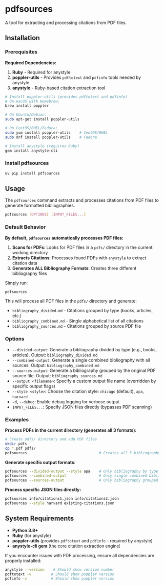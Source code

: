 # pdfsources

A tool for extracting and processing citations from PDF files.

## Installation

### Prerequisites

**Required Dependencies:**

1. **Ruby** - Required for anystyle
2. **poppler-utils** - Provides `pdftotext` and `pdfinfo` tools needed by anystyle
3. **anystyle** - Ruby-based citation extraction tool

```bash
# Install poppler-utils (provides pdftotext and pdfinfo)
# On macOS with Homebrew:
brew install poppler

# On Ubuntu/Debian:
sudo apt-get install poppler-utils

# On CentOS/RHEL/Fedora:
sudo yum install poppler-utils    # CentOS/RHEL
sudo dnf install poppler-utils    # Fedora

# Install anystyle (requires Ruby)
gem install anystyle-cli
```

### Install pdfsources

```bash
uv pip install pdfsources
```

## Usage

The `pdfsources` command extracts and processes citations from PDF files to generate formatted bibliographies.

```bash
pdfsources [OPTIONS] [INPUT_FILES...]
```

### Default Behavior

**By default, `pdfsources` automatically processes PDF files:**

1. **Scans for PDFs**: Looks for PDF files in a `pdfs/` directory in the current working directory
2. **Extracts Citations**: Processes found PDFs with `anystyle` to extract citation data
3. **Generates ALL Bibliography Formats**: Creates three different bibliography files

Simply run:
```bash
pdfsources
```

This will process all PDF files in the `pdfs/` directory and generate:
- `bibliography_divided.md` - Citations grouped by type (books, articles, etc.)
- `bibliography_combined.md` - Single alphabetical list of all citations  
- `bibliography_sources.md` - Citations grouped by source PDF file

### Options

*   `--divided-output`: Generate a bibliography divided by type (e.g., books, articles). Output: `bibliography_divided.md`
*   `--combined-output`: Generate a single combined bibliography with all sources. Output: `bibliography_combined.md`
*   `--sources-output`: Generate a bibliography grouped by the original PDF source file. Output: `bibliography_sources.md`
*   `--output <filename>`: Specify a custom output file name (overridden by specific output flags)
*   `--style <style>`: Choose the citation style: `chicago` (default), `apa`, `harvard`
*   `-d`, `--debug`: Enable debug logging for verbose output
*   `INPUT_FILES...`: Specify JSON files directly (bypasses PDF scanning)

### Examples

**Process PDFs in the current directory (generates all 3 formats):**
```bash
# Create pdfs/ directory and add PDF files
mkdir pdfs
cp *.pdf pdfs/
pdfsources                                 # Creates all 3 bibliography files
```

**Generate specific output formats:**
```bash
pdfsources --divided-output --style apa    # Only bibliography by type in APA style
pdfsources --combined-output               # Only single combined bibliography
pdfsources --sources-output                # Only bibliography grouped by source PDF
```

**Process specific JSON files directly:**
```bash
pdfsources info/citations1.json info/citations2.json
pdfsources --style harvard existing-citations.json
```

## System Requirements

- **Python 3.8+**
- **Ruby** (for anystyle)
- **poppler-utils** (provides `pdftotext` and `pdfinfo` - required by anystyle)
- **anystyle-cli gem** (the core citation extraction engine)

If you encounter issues with PDF processing, ensure all dependencies are properly installed:
```bash
anystyle --version    # Should show version number
pdftotext -v         # Should show poppler version
pdfinfo -v           # Should show poppler version
```
